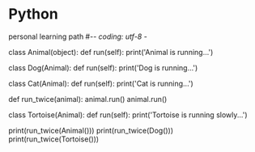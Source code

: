 # Python
personal learning path
#-*- coding: utf-8 -*

class Animal(object):
    def run(self):
        print('Animal is running...')

class Dog(Animal):
    def run(self):
        print('Dog is running...')

class Cat(Animal):
    def run(self):
        print('Cat is running...')

def run_twice(animal):
     animal.run()
     animal.run()

class Tortoise(Animal):
    def run(self):
        print('Tortoise is running slowly...')


print(run_twice(Animal()))
print(run_twice(Dog()))
print(run_twice(Tortoise()))
